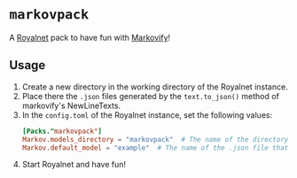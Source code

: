# `markovpack`

A [Royalnet](https://github.com/Steffo99/royalnet) pack to have fun with [Markovify](https://github.com/jsvine/markovify)!

## Usage

1. Create a new directory in the working directory of the Royalnet instance.
2. Place there the `.json` files generated by the `text.to_json()` method of markovify's NewLineTexts.
3. In the `config.toml` of the Royalnet instance, set the following values:
   ```toml
   [Packs."markovpack"]
   Markov.models_directory = "markovpack"  # The name of the directory containing the .json files
   Markov.default_model = "example"  # The name of the .json file that should be parsed if no arguments are passed to the command 
   ```
4. Start Royalnet and have fun!